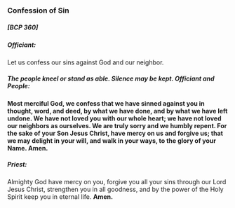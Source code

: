 ### Confession of Sin
##### [BCP 360]
##### Officiant:
Let us confess our sins against God and our neighbor.

##### The people kneel or stand as able. Silence may be kept. Officiant and **People:**
**Most merciful God,
we confess that we have sinned against you
in thought, word, and deed,
by what we have done,
and by what we have left undone.
We have not loved you with our whole heart;
we have not loved our neighbors as ourselves.
We are truly sorry and we humbly repent.
For the sake of your Son Jesus Christ,
have mercy on us and forgive us;
that we may delight in your will,
and walk in your ways,
to the glory of your Name. Amen.**

##### Priest:
Almighty God have mercy on you, forgive you all your sins through our Lord Jesus Christ, strengthen you  in all goodness, and by the power of the Holy Spirit keep you in eternal life. **Amen.**
